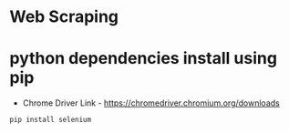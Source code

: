 # Web Scraping 

# python dependencies install using pip
-  Chrome Driver Link - https://chromedriver.chromium.org/downloads

```
pip install selenium
```